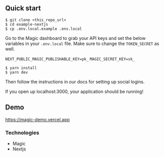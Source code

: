 ## Quick start

```
$ git clone <this_repo_url>
$ cd example-nextjs
$ cp .env.local.example .env.local
```

Go to the Magic dashboard to grab your API keys and set the below variables in your `.env.local` file. Make sure to change the `TOKEN_SECRET` as well.

`NEXT_PUBLIC_MAGIC_PUBLISHABLE_KEY=pk_`
`MAGIC_SECRET_KEY=sk_`

```
$ yarn install
$ yarn dev
```

Then follow the instructions in our docs for setting up social logins.

If you open up localhost:3000, your application should be running!

## Demo

https://magic-demo.vercel.app

### Technologies

- Magic
- Nextjs

